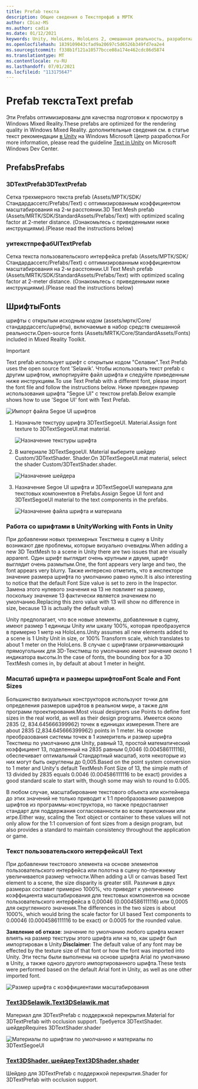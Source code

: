 ```yaml
---
title: Prefab текста
description: Общие сведения о Текстпрефаб в МРТК
author: CDiaz-MS
ms.author: cadia
ms.date: 01/12/2021
keywords: Unity, HoloLens, HoloLens 2, смешанная реальность, разработка, мртк, TMP,
ms.openlocfilehash: 1839109043cfad9a20697c5d6526b349fd7ea2e4
ms.sourcegitcommit: f338b1f121a10577bcce08a174e462cdc86d5874
ms.translationtype: MT
ms.contentlocale: ru-RU
ms.lasthandoff: 07/01/2021
ms.locfileid: "113175647"
---
```

# <a name="text-prefab"></a><span data-ttu-id="7f88c-104">Prefab текста</span><span class="sxs-lookup"><span data-stu-id="7f88c-104">Text prefab</span></span>

<span data-ttu-id="7f88c-105">Эти Prefabs оптимизированы для качества подготовки к просмотру в Windows Mixed Reality.</span><span class="sxs-lookup"><span data-stu-id="7f88c-105">These prefabs are optimized for the rendering quality in Windows Mixed Reality.</span></span> <span data-ttu-id="7f88c-106">дополнительные сведения см. в статье текст рекомендации [в Unity](/windows/mixed-reality/text-in-unity) на Windows Microsoft Центр разработки.</span><span class="sxs-lookup"><span data-stu-id="7f88c-106">For more information, please read the guideline [Text in Unity](/windows/mixed-reality/text-in-unity) on Microsoft Windows Dev Center.</span></span>

## <a name="prefabs"></a><span data-ttu-id="7f88c-107">Prefabs</span><span class="sxs-lookup"><span data-stu-id="7f88c-107">Prefabs</span></span>

### <a name="3dtextprefab"></a><span data-ttu-id="7f88c-108">3DTextPrefab</span><span class="sxs-lookup"><span data-stu-id="7f88c-108">3DTextPrefab</span></span>

<span data-ttu-id="7f88c-109">Сетка трехмерного текста prefab (Assets/МРТК/SDK/Стандардассетс/Prefabs/Text) с оптимизированным коэффициентом масштабирования на 2-м расстоянии.</span><span class="sxs-lookup"><span data-stu-id="7f88c-109">3D Text Mesh prefab (Assets/MRTK/SDK/StandardAssets/Prefabs/Text) with optimized scaling factor at 2-meter distance.</span></span> <span data-ttu-id="7f88c-110">(Ознакомьтесь с приведенными ниже инструкциями).</span><span class="sxs-lookup"><span data-stu-id="7f88c-110">(Please read the instructions below)</span></span>

### <a name="uitextprefab"></a><span data-ttu-id="7f88c-111">уитекстпрефаб</span><span class="sxs-lookup"><span data-stu-id="7f88c-111">UITextPrefab</span></span>

<span data-ttu-id="7f88c-112">Сетка текста пользовательского интерфейса prefab (Assets/МРТК/SDK/Стандардассетс/Prefabs/Text) с оптимизированным коэффициентом масштабирования на 2-м расстоянии.</span><span class="sxs-lookup"><span data-stu-id="7f88c-112">UI Text Mesh prefab (Assets/MRTK/SDK/StandardAssets/Prefabs/Text) with optimized scaling factor at 2-meter distance.</span></span> <span data-ttu-id="7f88c-113">(Ознакомьтесь с приведенными ниже инструкциями).</span><span class="sxs-lookup"><span data-stu-id="7f88c-113">(Please read the instructions below)</span></span>

## <a name="fonts"></a><span data-ttu-id="7f88c-114">Шрифты</span><span class="sxs-lookup"><span data-stu-id="7f88c-114">Fonts</span></span>

<span data-ttu-id="7f88c-115">шрифты с открытым исходным кодом (assets/мртк/Core/стандардассетс/шрифты), включаемые в набор средств смешанной реальности.</span><span class="sxs-lookup"><span data-stu-id="7f88c-115">Open-source fonts (Assets/MRTK/Core/StandardAssets/Fonts) included in Mixed Reality Toolkit.</span></span>

> [!IMPORTANT]
> <span data-ttu-id="7f88c-116">Text prefab использует шрифт с открытым кодом "Селавик".</span><span class="sxs-lookup"><span data-stu-id="7f88c-116">Text Prefab uses the open source font 'Selawik'.</span></span> <span data-ttu-id="7f88c-117">Чтобы использовать текст prefab с другим шрифтом, импортируйте файл шрифта и следуйте приведенным ниже инструкциям.</span><span class="sxs-lookup"><span data-stu-id="7f88c-117">To use Text Prefab with a different font, please import the font file and follow the instructions below.</span></span> <span data-ttu-id="7f88c-118">Ниже приведен пример использования шрифта "Segoe UI" с текстом prefab.</span><span class="sxs-lookup"><span data-stu-id="7f88c-118">Below example shows how to use 'Segoe UI' font with Text Prefab.</span></span>

![Импорт файла Segoe UI шрифтов](../images/text-prefab/TextPrefabInstructions01.png)

1. <span data-ttu-id="7f88c-120">Назначьте текстуру шрифта 3DTextSegoeUI. Material.</span><span class="sxs-lookup"><span data-stu-id="7f88c-120">Assign font texture to 3DTextSegoeUI.mat material.</span></span>

    ![Назначение текстуры шрифта](../images/text-prefab/TextPrefabInstructions02.png)

1. <span data-ttu-id="7f88c-122">В материале 3DTextSegoeUI. Material выберите шейдер Custom/3DTextShader. Shader.</span><span class="sxs-lookup"><span data-stu-id="7f88c-122">On 3DTextSegoeUI.mat material, select the shader Custom/3DTextShader.shader.</span></span>

    ![Назначение шейдера](../images/text-prefab/TextPrefabInstructions03.png)

1. <span data-ttu-id="7f88c-124">Назначение Segoe UI шрифта и 3DTextSegoeUI материала для текстовых компонентов в Prefabs.</span><span class="sxs-lookup"><span data-stu-id="7f88c-124">Assign Segoe UI font and 3DTextSegoeUI material to the text components in the prefabs.</span></span>

    ![Назначение файла шрифта и материала](../images/text-prefab/TextPrefabInstructions04.png)

### <a name="working-with-fonts-in-unity"></a><span data-ttu-id="7f88c-126">Работа со шрифтами в Unity</span><span class="sxs-lookup"><span data-stu-id="7f88c-126">Working with Fonts in Unity</span></span>

<span data-ttu-id="7f88c-127">При добавлении новых трехмерных Текстмеш в сцену в Unity возникают две проблемы, которые визуально очевидны.</span><span class="sxs-lookup"><span data-stu-id="7f88c-127">When adding a new 3D TextMesh to a scene in Unity there are two issues that are visually apparent.</span></span> <span data-ttu-id="7f88c-128">Один шрифт выглядит очень крупным и двумя, шрифт выглядит очень размытым.</span><span class="sxs-lookup"><span data-stu-id="7f88c-128">One, the font appears very large and two, the font appears very blurry.</span></span> <span data-ttu-id="7f88c-129">Также интересно отметить, что в инспекторе значение размера шрифта по умолчанию равно нулю.</span><span class="sxs-lookup"><span data-stu-id="7f88c-129">It is also interesting to notice that the default Font Size value is set to zero in the Inspector.</span></span> <span data-ttu-id="7f88c-130">Замена этого нулевого значения на 13 не повлияет на размер, поскольку значение 13 фактически является значением по умолчанию.</span><span class="sxs-lookup"><span data-stu-id="7f88c-130">Replacing this zero value with 13 will show no difference in size, because 13 is actually the default value.</span></span>

<span data-ttu-id="7f88c-131">Unity предполагает, что все новые элементы, добавленные в сцену, имеют размер 1 единицы Unity или шкалу 100%, которая преобразуется в примерно 1 метр на HoloLens.</span><span class="sxs-lookup"><span data-stu-id="7f88c-131">Unity assumes all new elements added to a scene is 1 Unity Unit in size, or 100%  Transform scale, which translates to about 1 meter on the HoloLens.</span></span> <span data-ttu-id="7f88c-132">В случае с шрифтами ограничивающий прямоугольник для 3D-Текстмеш по умолчанию имеет значение около 1 индикатора высоты.</span><span class="sxs-lookup"><span data-stu-id="7f88c-132">In the case of fonts, the bounding box for a 3D TextMesh comes in, by default at about 1 meter in height.</span></span>

### <a name="font-scale-and-font-sizes"></a><span data-ttu-id="7f88c-133">Масштаб шрифта и размеры шрифтов</span><span class="sxs-lookup"><span data-stu-id="7f88c-133">Font Scale and Font Sizes</span></span>

<span data-ttu-id="7f88c-134">Большинство визуальных конструкторов используют точки для определения размеров шрифтов в реальном мире, а также для программ проектирования.</span><span class="sxs-lookup"><span data-stu-id="7f88c-134">Most visual designers use Points to define font sizes in the real world, as well as their design programs.</span></span> <span data-ttu-id="7f88c-135">Имеется около 2835 (2, 834.645666399962) точек в единицах измерения.</span><span class="sxs-lookup"><span data-stu-id="7f88c-135">There are about 2835 (2,834.645666399962) points in 1 meter.</span></span> <span data-ttu-id="7f88c-136">На основе преобразования системы точек в 1 измеритель и размер шрифта Текстмеш по умолчанию для Unity, равный 13, простой математический коэффициент 13, поделенный на 2835 равным 0,0046 (0.004586111116), обеспечивает оптимальный Стандартный масштаб, хотя некоторые из них могут быть округлены до 0,005.</span><span class="sxs-lookup"><span data-stu-id="7f88c-136">Based on the point system conversion to 1 meter and Unity's default TextMesh Font Size of 13, the simple math of 13 divided by 2835 equals 0.0046 (0.004586111116 to be exact) provides a good standard scale to start with, though some may wish to round to 0.005.</span></span>

<span data-ttu-id="7f88c-137">В любом случае, масштабирование текстового объекта или контейнера до этих значений не только приводит к 1:1 преобразованию размеров шрифтов из программы-конструктора, но также предоставляет стандарт для поддержания согласованности во всем приложении или игре.</span><span class="sxs-lookup"><span data-stu-id="7f88c-137">Either way, scaling the Text object or container to these values will not only allow for the 1:1 conversion of font sizes from a design program, but also provides a standard to maintain consistency throughout the application or game.</span></span>

### <a name="ui-text"></a><span data-ttu-id="7f88c-138">Текст пользовательского интерфейса</span><span class="sxs-lookup"><span data-stu-id="7f88c-138">UI Text</span></span>

<span data-ttu-id="7f88c-139">При добавлении текстового элемента на основе элементов пользовательского интерфейса или полотна в сцену по-прежнему увеличивается размер четности.</span><span class="sxs-lookup"><span data-stu-id="7f88c-139">When adding a UI or canvas based Text element to a scene, the size disparity is greater still.</span></span> <span data-ttu-id="7f88c-140">Различия в двух размерах составит примерно 1000%, что приведет к увеличению коэффициента масштабирования для текстовых компонентов на основе пользовательского интерфейса в 0,00046 (0.0004586111116) или 0,0005 для округленного значения.</span><span class="sxs-lookup"><span data-stu-id="7f88c-140">The differences in the two sizes is about 1000%, which would bring the scale factor for UI based Text components to 0.00046 (0.0004586111116 to be exact) or 0.0005 for the rounded value.</span></span>

<span data-ttu-id="7f88c-141">**Заявление об отказе**: значение по умолчанию любого шрифта может влиять на размер текстуры этого шрифта или на то, как шрифт был импортирован в Unity.</span><span class="sxs-lookup"><span data-stu-id="7f88c-141">**Disclaimer**: The default value of any font may be effected by the texture size of that font or how the font was imported into Unity.</span></span> <span data-ttu-id="7f88c-142">Эти тесты были выполнены на основе шрифта Arial по умолчанию в Unity, а также одного другого импортированного шрифта.</span><span class="sxs-lookup"><span data-stu-id="7f88c-142">These tests were performed based on the default Arial font in Unity, as well as one other imported font.</span></span>

![Размер шрифта с коэффициентами масштабирования](../images/text-prefab/TextPrefabInstructions07.png)

### <a name="text3dselawikmat"></a>[<span data-ttu-id="7f88c-144">Text3DSelawik.</span><span class="sxs-lookup"><span data-stu-id="7f88c-144">Text3DSelawik.mat</span></span>](https://github.com/microsoft/MixedRealityToolkit-Unity/blob/main/Assets/MRTK/StandardAssets/Materials/)

<span data-ttu-id="7f88c-145">Материал для 3DTextPrefab с поддержкой перекрытия.</span><span class="sxs-lookup"><span data-stu-id="7f88c-145">Material for 3DTextPrefab with occlusion support.</span></span> <span data-ttu-id="7f88c-146">Требуется 3DTextShader. шейдер</span><span class="sxs-lookup"><span data-stu-id="7f88c-146">Requires 3DTextShader.shader</span></span>

![Материалы по шрифтам по умолчанию и материалы по 3DTextSegoeUI](../images/text-prefab/TextPrefabInstructions06.png)

### <a name="text3dshadershader"></a>[<span data-ttu-id="7f88c-148">Text3DShader. шейдер</span><span class="sxs-lookup"><span data-stu-id="7f88c-148">Text3DShader.shader</span></span>](https://github.com/microsoft/MixedRealityToolkit-Unity/tree/main/Assets/MRTK/StandardAssets/Shaders)

<span data-ttu-id="7f88c-149">Шейдер для 3DTextPrefab с поддержкой перекрытия.</span><span class="sxs-lookup"><span data-stu-id="7f88c-149">Shader for 3DTextPrefab with occlusion support.</span></span>
